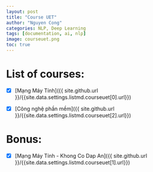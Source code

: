 ```yaml
---
layout: post
title: "Course UET"
author: "Nguyen Cong"
categories: NLP, Deep Learning
tags: [documentation, ai, nlp]
image: courseuet.png
toc: true
---
```


# List of courses:

- [x] [Mạng Máy Tính]({{ site.github.url }}/{{site.data.settings.listmd.courseuet[0].url}})
- [x] [Công nghệ phần mềm]({{ site.github.url }}/{{site.data.settings.listmd.courseuet[2].url}})


# Bonus:
- [x] [Mạng Máy Tính - Khong Co Dap An]({{ site.github.url }}/{{site.data.settings.listmd.courseuet[1].url}})

